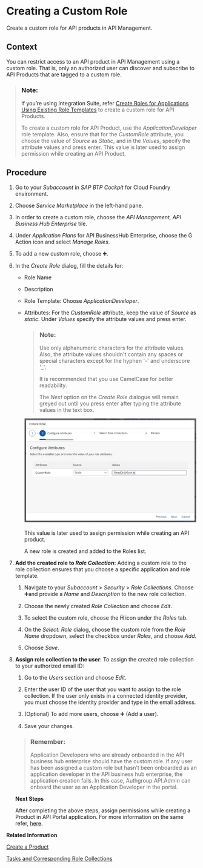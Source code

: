 <!-- loio9d827cd46b6c486f8f74482c828e67cd -->

<link rel="stylesheet" type="text/css" href="css/sap-icons.css"/>

# Creating a Custom Role

Create a custom role for API products in API Management.



<a name="loio9d827cd46b6c486f8f74482c828e67cd__context_qzh_dxk_pkb"/>

## Context

You can restrict access to an API product in API Management using a custom role. That is, only an authorized user can discover and subscribe to API Products that are tagged to a custom role.

> ### Note:  
> If you’re using Integration Suite, refer [Create Roles for Applications Using Existing Role Templates](https://help.sap.com/viewer/65de2977205c403bbc107264b8eccf4b/Cloud/en-US/2670fd27fc804ad99313385711d644f6.html?q=creating%20roles) to create a custom role for API Products.
> 
> To create a custom role for API Product, use the *ApplicationDeveloper* role template. Also, ensure that for the *CustomRole* attribute, you choose the value of *Source* as *Static*, and in the *Values*, specify the attribute values and press enter. This value is later used to assign permission while creating an API Product.



## Procedure

1.  Go to your *Subaccount* in *SAP BTP Cockpit* for Cloud Foundry environment.

2.  Choose *Service Marketplace* in the left-hand pane.

3.  In order to create a custom role, choose the *API Management, API Business Hub Enterprise* tile.

4.  Under *Application Plans* for API BusinessHub Enterprise, choose the <span class="SAP-icons-V5"></span> Action icon and select *Manage Roles*.

5.  To add a new custom role, choose :heavy_plus_sign:.

6.  In the *Create Role* dialog, fill the details for:

    -   Role Name
    -   Description
    -   Role Template: Choose *ApplicationDeveloper*.
    -   Attributes: For the *CustomRole* attribute, keep the value of *Source* as *static*. Under *Values* specify the attribute values and press enter.

        > ### Note:  
        > Use only alphanumeric characters for the attribute values. Also, the attribute values shouldn't contain any spaces or special characters except for the hyphen '-' and underscore '\_'.
        > 
        > It is recommended that you use CamelCase for better readability.
        > 
        > The *Next* option on the *Create Role* dialogue will remain greyed out until you press enter after typing the attribute values in the text box.

        ![](images/Static_Custom_Role_a6bade0.png)

        This value is later used to assign permission while creating an API product.

        A new role is created and added to the Roles list.


7.  **Add the created role to *Role Collection*:** Adding a custom role to the role collection ensures that you choose a specific application and role template.

    1.  Navigate to your *Subaccount* \> *Security* \> *Role Collections*. Choose :heavy_plus_sign:and provide a *Name* and *Description* to the new role collection.

    2.  Choose the newly created *Role Collection* and choose *Edit*.

    3.  To select the custom role, choose the <span class="SAP-icons-V5"></span> icon under the *Roles* tab.

    4.  On the *Select: Role* dialog, choose the custom role from the *Role Name* dropdown, select the checkbox under *Roles*, and choose *Add*.

    5.  Choose *Save*.


8.  **Assign role collection to the user**: To assign the created role collection to your authorized email ID:

    1.  Go to the *Users* section and choose *Edit*.

    2.  Enter the user ID of the user that you want to assign to the role collection. If the user only exists in a connected identity provider, you must choose the identity provider and type in the email address.

    3.  \(Optional\) To add more users, choose :heavy_plus_sign: \(Add a user\).

    4.  Save your changes.


    > ### Remember:  
    > Application Developers who are already onboarded in the API business hub enterprise should have the custom role. If any user has been assigned a custom role but hasn’t been onboarded as an application developer in the API business hub enterprise, the application creation fails. In this case, Authgroup.API.Admin can onboard the user as an Application Developer in the portal.

    **Next Steps**

    After completing the above steps, assign permissions while creating a Product in API Portal application. For more information on the same refer, [here](50-Development/assign-permission-to-a-product-via-ui-09fb892.md).


**Related Information**  


[Create a Product](50-Development/create-a-product-d769622.md "Explains how to create products to publish a bundle of API proxies together.")

[Tasks and Corresponding Role Collections](tasks-and-corresponding-role-collections-911ca5a.md "Similar to other capabilities of the SAP Integration Suite, the API Management capability defines a set of technical roles that grant specific permissions to users. Users can be assigned roles through SAP BTP's role collection concept. While users have the option to create their own role collections, a set of predefined role collections is automatically created when the API Management capability is provisioned.")

